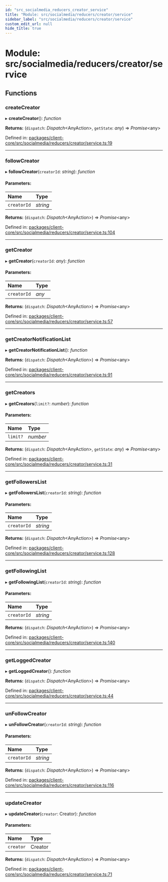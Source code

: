 ```yaml
---
id: "src_socialmedia_reducers_creator_service"
title: "Module: src/socialmedia/reducers/creator/service"
sidebar_label: "src/socialmedia/reducers/creator/service"
custom_edit_url: null
hide_title: true
---
```


# Module: src/socialmedia/reducers/creator/service

## Functions

### createCreator

▸ **createCreator**(): *function*

**Returns:** (`dispatch`: *Dispatch*<AnyAction\>, `getState`: *any*) => *Promise*<any\>

Defined in: [packages/client-core/src/socialmedia/reducers/creator/service.ts:19](https://github.com/xr3ngine/xr3ngine/blob/673ad6a5f/packages/client-core/src/socialmedia/reducers/creator/service.ts#L19)

___

### followCreator

▸ **followCreator**(`creatorId`: *string*): *function*

#### Parameters:

Name | Type |
:------ | :------ |
`creatorId` | *string* |

**Returns:** (`dispatch`: *Dispatch*<AnyAction\>) => *Promise*<any\>

Defined in: [packages/client-core/src/socialmedia/reducers/creator/service.ts:104](https://github.com/xr3ngine/xr3ngine/blob/673ad6a5f/packages/client-core/src/socialmedia/reducers/creator/service.ts#L104)

___

### getCreator

▸ **getCreator**(`creatorId`: *any*): *function*

#### Parameters:

Name | Type |
:------ | :------ |
`creatorId` | *any* |

**Returns:** (`dispatch`: *Dispatch*<AnyAction\>) => *Promise*<any\>

Defined in: [packages/client-core/src/socialmedia/reducers/creator/service.ts:57](https://github.com/xr3ngine/xr3ngine/blob/673ad6a5f/packages/client-core/src/socialmedia/reducers/creator/service.ts#L57)

___

### getCreatorNotificationList

▸ **getCreatorNotificationList**(): *function*

**Returns:** (`dispatch`: *Dispatch*<AnyAction\>) => *Promise*<any\>

Defined in: [packages/client-core/src/socialmedia/reducers/creator/service.ts:91](https://github.com/xr3ngine/xr3ngine/blob/673ad6a5f/packages/client-core/src/socialmedia/reducers/creator/service.ts#L91)

___

### getCreators

▸ **getCreators**(`limit?`: *number*): *function*

#### Parameters:

Name | Type |
:------ | :------ |
`limit?` | *number* |

**Returns:** (`dispatch`: *Dispatch*<AnyAction\>, `getState`: *any*) => *Promise*<any\>

Defined in: [packages/client-core/src/socialmedia/reducers/creator/service.ts:31](https://github.com/xr3ngine/xr3ngine/blob/673ad6a5f/packages/client-core/src/socialmedia/reducers/creator/service.ts#L31)

___

### getFollowersList

▸ **getFollowersList**(`creatorId`: *string*): *function*

#### Parameters:

Name | Type |
:------ | :------ |
`creatorId` | *string* |

**Returns:** (`dispatch`: *Dispatch*<AnyAction\>) => *Promise*<any\>

Defined in: [packages/client-core/src/socialmedia/reducers/creator/service.ts:128](https://github.com/xr3ngine/xr3ngine/blob/673ad6a5f/packages/client-core/src/socialmedia/reducers/creator/service.ts#L128)

___

### getFollowingList

▸ **getFollowingList**(`creatorId`: *string*): *function*

#### Parameters:

Name | Type |
:------ | :------ |
`creatorId` | *string* |

**Returns:** (`dispatch`: *Dispatch*<AnyAction\>) => *Promise*<any\>

Defined in: [packages/client-core/src/socialmedia/reducers/creator/service.ts:140](https://github.com/xr3ngine/xr3ngine/blob/673ad6a5f/packages/client-core/src/socialmedia/reducers/creator/service.ts#L140)

___

### getLoggedCreator

▸ **getLoggedCreator**(): *function*

**Returns:** (`dispatch`: *Dispatch*<AnyAction\>) => *Promise*<any\>

Defined in: [packages/client-core/src/socialmedia/reducers/creator/service.ts:44](https://github.com/xr3ngine/xr3ngine/blob/673ad6a5f/packages/client-core/src/socialmedia/reducers/creator/service.ts#L44)

___

### unFollowCreator

▸ **unFollowCreator**(`creatorId`: *string*): *function*

#### Parameters:

Name | Type |
:------ | :------ |
`creatorId` | *string* |

**Returns:** (`dispatch`: *Dispatch*<AnyAction\>) => *Promise*<any\>

Defined in: [packages/client-core/src/socialmedia/reducers/creator/service.ts:116](https://github.com/xr3ngine/xr3ngine/blob/673ad6a5f/packages/client-core/src/socialmedia/reducers/creator/service.ts#L116)

___

### updateCreator

▸ **updateCreator**(`creator`: Creator): *function*

#### Parameters:

Name | Type |
:------ | :------ |
`creator` | Creator |

**Returns:** (`dispatch`: *Dispatch*<AnyAction\>) => *Promise*<any\>

Defined in: [packages/client-core/src/socialmedia/reducers/creator/service.ts:71](https://github.com/xr3ngine/xr3ngine/blob/673ad6a5f/packages/client-core/src/socialmedia/reducers/creator/service.ts#L71)

